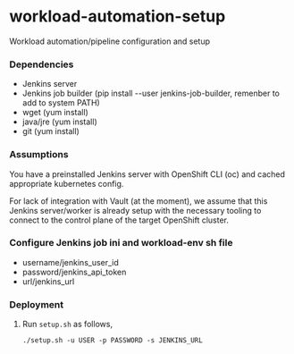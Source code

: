 # workload-automation-setup
Workload automation/pipeline configuration and setup

### Dependencies
- Jenkins server
- Jenkins job builder (pip install --user jenkins-job-builder, remenber to add to system PATH)
- wget (yum install)
- java/jre (yum install)
- git (yum install)

### Assumptions
You have a preinstalled Jenkins server with OpenShift CLI (oc) and cached appropriate kubernetes config. 

For lack of integration with Vault (at the moment), we assume that this Jenkins server/worker is already setup with the necessary tooling to connect to the control plane of the target OpenShift cluster.

### Configure Jenkins job ini and workload-env sh file
- username/jenkins_user_id
- password/jenkins_api_token
- url/jenkins_url


### Deployment

1. Run `setup.sh` as follows,
   ```
   ./setup.sh -u USER -p PASSWORD -s JENKINS_URL
   ```
